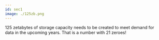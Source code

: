 ```yaml
---
id: sec1
image: ./125zb.png
---
```

125 zetabytes of storage capacity needs to be created to meet demand for data in the upcoming years. That is a number with 21 zeroes!
